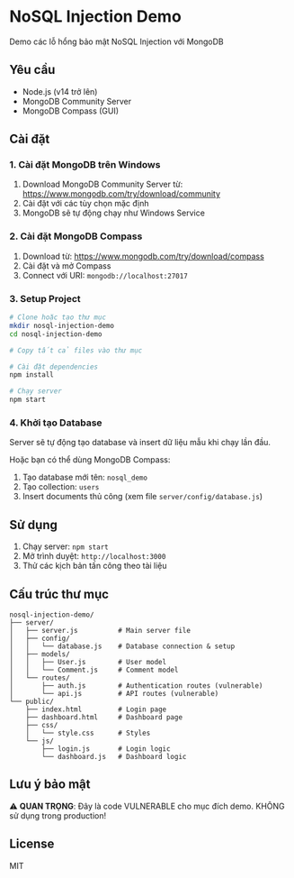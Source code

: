# NoSQL Injection Demo

Demo các lỗ hổng bảo mật NoSQL Injection với MongoDB

## Yêu cầu

- Node.js (v14 trở lên)
- MongoDB Community Server
- MongoDB Compass (GUI)

## Cài đặt

### 1. Cài đặt MongoDB trên Windows

1. Download MongoDB Community Server từ: https://www.mongodb.com/try/download/community
2. Cài đặt với các tùy chọn mặc định
3. MongoDB sẽ tự động chạy như Windows Service

### 2. Cài đặt MongoDB Compass

1. Download từ: https://www.mongodb.com/try/download/compass
2. Cài đặt và mở Compass
3. Connect với URI: `mongodb://localhost:27017`

### 3. Setup Project

```bash
# Clone hoặc tạo thư mục
mkdir nosql-injection-demo
cd nosql-injection-demo

# Copy tất cả files vào thư mục

# Cài đặt dependencies
npm install

# Chạy server
npm start
```

### 4. Khởi tạo Database

Server sẽ tự động tạo database và insert dữ liệu mẫu khi chạy lần đầu.

Hoặc bạn có thể dùng MongoDB Compass:
1. Tạo database mới tên: `nosql_demo`
2. Tạo collection: `users`
3. Insert documents thủ công (xem file `server/config/database.js`)

## Sử dụng

1. Chạy server: `npm start`
2. Mở trình duyệt: `http://localhost:3000`
3. Thử các kịch bản tấn công theo tài liệu

## Cấu trúc thư mục

```
nosql-injection-demo/
├── server/
│   ├── server.js          # Main server file
│   ├── config/
│   │   └── database.js    # Database connection & setup
│   ├── models/
│   │   ├── User.js        # User model
│   │   └── Comment.js     # Comment model
│   └── routes/
│       ├── auth.js        # Authentication routes (vulnerable)
│       └── api.js         # API routes (vulnerable)
└── public/
    ├── index.html         # Login page
    ├── dashboard.html     # Dashboard page
    ├── css/
    │   └── style.css      # Styles
    └── js/
        ├── login.js       # Login logic
        └── dashboard.js   # Dashboard logic
```

## Lưu ý bảo mật

⚠️ **QUAN TRỌNG**: Đây là code VULNERABLE cho mục đích demo. KHÔNG sử dụng trong production!

## License

MIT